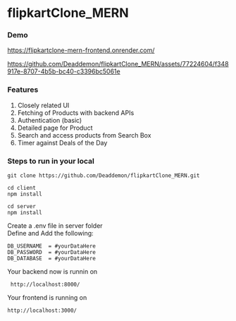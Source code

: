 # flipkartClone_MERN

### Demo
https://flipkartclone-mern-frontend.onrender.com/



https://github.com/Deaddemon/flipkartClone_MERN/assets/77224604/f348917e-8707-4b5b-bc40-c3396bc5061e


### Features
1. Closely related UI
2. Fetching of Products with backend APIs
3. Authentication (basic)
4. Detailed page for Product
5. Search and access products from Search Box
6. Timer against Deals of the Day

### Steps to run in your local
```cli
git clone https://github.com/Deaddemon/flipkartClone_MERN.git
```
```
cd client
npm install
```
```
cd server 
npm install
```
 
Create a .env file in server folder <br>
Define and Add the following:<br>
```
DB_USERNAME  = #yourDataHere
DB_PASSWORD  = #yourDataHere
DB_DATABASE  = #yourDataHere
```
Your backend now is runnin on 
```
 http://localhost:8000/
```
Your frontend is running on
```
http://localhost:3000/
```
